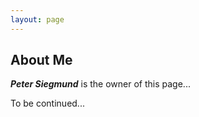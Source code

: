 ```yaml
---
layout: page
---
```


## About Me

**_Peter Siegmund_** is the owner of this page...

To be continued...

